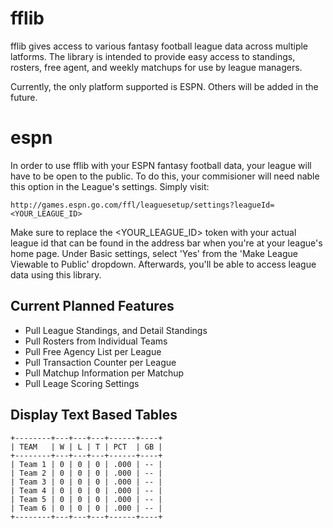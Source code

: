 fflib
=========

fflib gives access to various fantasy football league data across multiple latforms. The library is intended to provide 
easy access to standings, rosters, free agent, and weekly matchups for use by league managers.

Currently, the only platform supported is ESPN. Others will be added in the future.

espn
=========

In order to use fflib with your ESPN fantasy football data, your league will have to be open to the public. To do this,
your commisioner will need nable this option in the League's settings. Simply visit:

    http://games.espn.go.com/ffl/leaguesetup/settings?leagueId=<YOUR_LEAGUE_ID>
    
Make sure to replace the <YOUR_LEAGUE_ID> token with your actual league id that can be found in the address bar when
you're at your league's home page. Under Basic settings, select 'Yes' from the 'Make League Viewable to Public' 
dropdown. Afterwards, you'll be able to access league data using this library.

## Current Planned Features

- Pull League Standings, and Detail Standings
- Pull Rosters from Individual Teams
- Pull Free Agency List per League
- Pull Transaction Counter per League
- Pull Matchup Information per Matchup
- Pull Leage Scoring Settings

## Display Text Based Tables

    +--------+---+---+---+------+----+
    | TEAM   | W | L | T | PCT  | GB |
    +--------+---+---+---+------+----+
    | Team 1 | 0 | 0 | 0 | .000 | -- |
    | Team 2 | 0 | 0 | 0 | .000 | -- |
    | Team 3 | 0 | 0 | 0 | .000 | -- |
    | Team 4 | 0 | 0 | 0 | .000 | -- |
    | Team 5 | 0 | 0 | 0 | .000 | -- |
    | Team 6 | 0 | 0 | 0 | .000 | -- |
    +--------+---+---+---+------+----+